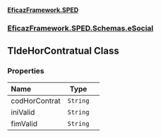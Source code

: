 #### [EficazFramework.SPED](EficazFrameworkSPED.md 'EficazFramework SPED')
### [EficazFramework.SPED.Schemas.eSocial](EficazFramework.SPED.Schemas.eSocial.md 'EficazFramework.SPED.Schemas.eSocial')

## TIdeHorContratual Class
### Properties

| Name | Type | |
| :--- | :---: | :--- |
| codHorContrat | `String` |  |
| iniValid | `String` |  |
| fimValid | `String` |  |
